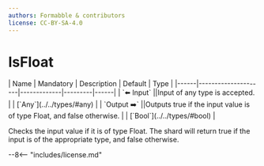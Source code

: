 ```yaml
---
authors: Formabble & contributors
license: CC-BY-SA-4.0
---
```



# IsFloat

<div class="sh-parameters" markdown="1">
| Name | Mandatory | Description | Default | Type |
|------|---------------------|-------------|---------|------|
| `⬅️ Input` ||Input of any type is accepted. | | [`Any`](../../types/#any) |
| `Output ➡️` ||Outputs true if the input value is of type Float, and false otherwise. | | [`Bool`](../../types/#bool) |

</div>

Checks the input value if it is of type Float. The shard will return true if the input is of the appropriate type, and false otherwise.

--8<-- "includes/license.md"


